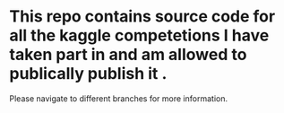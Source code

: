 # This repo contains source code for all the kaggle competetions I have taken part in and am allowed to publically publish it .
Please navigate to different branches for more information.
